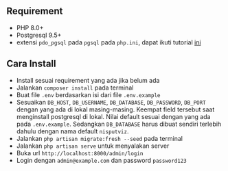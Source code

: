 
## Requirement
- PHP 8.0+
- Postgresql 9.5+
- extensi `pdo_pgsql` pada `pgsql` pada `php.ini`, dapat ikuti tutorial [ini](https://tonyfrenzy.medium.com/using-postgresql-with-laravel-c4c320ca7f34)

## Cara Install
- Install sesuai requirement yang ada jika belum ada
- Jalankan `composer install` pada terminal
- Buat file `.env` berdasarkan isi dari file `.env.example`
- Sesuaikan `DB_HOST`, `DB_USERNAME`, `DB_DATABASE`, `DB_PASSWORD`, `DB_PORT` dengan yang ada di lokal masing-masing. Keempat field tersebut  saat menginstall postgresql di lokal. Nilai default sesuai dengan yang ada pada `.env.example`. Sedangkan `DB_DATABASE` harus dibuat sendiri terlebih dahulu dengan nama default `nisputviz`.
- Jalankan `php artisan migrate:fresh --seed` pada terminal
- Jalankan `php artisan serve` untuk menyalakan server
- Buka url `http://localhost:8000/admin/login`
- Login dengan `admin@example.com` dan password `password123`

